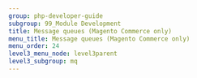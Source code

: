 ```yaml
---
group: php-developer-guide
subgroup: 99_Module Development
title: Message queues (Magento Commerce only)
menu_title: Message queues (Magento Commerce only)
menu_order: 24
level3_menu_node: level3parent
level3_subgroup: mq
---
```


